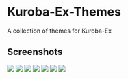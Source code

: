 # Kuroba-Ex-Themes
A collection of themes for Kuroba-Ex

## Screenshots

![](/screenshots/Screenshot_20210127-140259.jpg)
![](/screenshots/Screenshot_20210127-140321.jpg)
![](/screenshots/Screenshot_20210127-140331.jpg)
![](/screenshots/Screenshot_20210127-140349.jpg)
![](/screenshots/Screenshot_20210127-140359.jpg)
![](/screenshots/Screenshot_20210127-140408.jpg)
![](/screenshots/Screenshot_20210127-140426.jpg)
